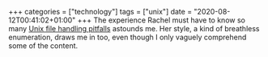 +++
categories = ["technology"]
tags = ["unix"]
date = "2020-08-12T00:41:02+01:00"
+++
The experience Rachel must have to know so many [Unix file handling pitfalls](http://rachelbythebay.com/w/2020/08/11/files/) astounds me. Her style, a kind of breathless enumeration, draws me in too, even though I only vaguely comprehend some of the content.
